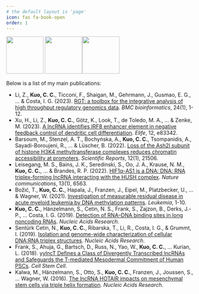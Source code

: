 ```yaml
---
# the default layout is 'page'
icon: fas fa-book-open
order: 1
---
```


[<img src="https://upload.wikimedia.org/wikipedia/commons/0/06/ORCID_iD.svg" style="height:100px">](https://orcid.org/0000-0001-8879-4754) [<img src="https://upload.wikimedia.org/wikipedia/commons/c/c7/Google_Scholar_logo.svg" style="height:100px">](https://scholar.google.com/citations?user=CCBhoxwAAAAJ&hl=en)[<img src="https://europepmc.org/img/Europe%20PMC%20Basic%20Logo%20RGB.71c1dbf7.png?t=1" style="height:100px">](https://europepmc.org/authors/0000-0001-8879-4754)

Below is a list of my main publications:

- Li, Z., **Kuo, C. C.**, Ticconi, F., Shaigan, M., Gehrmann, J., Gusmao, E. G., ... & Costa, I. G. (2023). [RGT: a toolbox for the integrative analysis of high throughput regulatory genomics data](https://bmcbioinformatics.biomedcentral.com/articles/10.1186/s12859-023-05184-5). *BMC bioinformatics*, 24(1), 1-12.
- Xu, H., Li, Z., **Kuo, C. C.**, Götz, K., Look, T., de Toledo, M. A., ... & Zenke, M. (2023). [A lncRNA identifies IRF8 enhancer element in negative feedback control of dendritic cell differentiation](https://elifesciences.org/articles/83342). *Elife*, 12, e83342.
- Barsoum, M., Stenzel, A. T., Bochyńska, A., **Kuo, C. C.**, Tsompanidis, A., Sayadi-Boroujeni, R., ... & Lüscher, B. (2022). [Loss of the Ash2l subunit of histone H3K4 methyltransferase complexes reduces chromatin accessibility at promoters](https://www.nature.com/articles/s41598-022-25881-0). *Scientific Reports*, 12(1), 21506.
- Leisegang, M. S., Bains, J. K., Seredinski, S., Oo, J. A., Krause, N. M., **Kuo, C. C.**, ... & Brandes, R. P. (2022). [HIF1α-AS1 is a DNA: DNA: RNA triplex-forming lncRNA interacting with the HUSH complex](https://www.nature.com/articles/s41467-022-34252-2). *Nature communications*, 13(1), 6563.
- Božić, T., **Kuo, C. C.**, Hapala, J., Franzen, J., Eipel, M., Platzbecker, U., ... & Wagner, W. (2021). [Investigation of measurable residual disease in acute myeloid leukemia by DNA methylation patterns](https://www.nature.com/articles/s41375-021-01316-z). *Leukemia*, 1-10.
- **Kuo, C. C.**, Hänzelmann, S., Cetin, N. S., Frank, S., Zajzon, B., Derks, J.-P., … Costa, I. G. (2019). [Detection of RNA–DNA binding sites in long noncoding RNAs](https://doi.org/10.1093/nar/gkz037). *Nucleic Acids Research*.
- Sentürk Cetin, N., **Kuo, C. C.**, Ribarska, T., Li, R., Costa, I. G., & Grummt, I. (2019). [Isolation and genome-wide characterization of cellular DNA:RNA triplex structures](https://doi.org/10.1093/nar/gky1305). *Nucleic Acids Research*.
- Frank, S., Ahuja, G., Bartsch, D., Russ, N., Yao, W., **Kuo, C. C.**, … Kurian, L. (2018). [yylncT Defines a Class of Divergently Transcribed lncRNAs and Safeguards the T-mediated Mesodermal Commitment of Human PSCs](https://doi.org/10.1016/j.stem.2018.11.005). *Cell Stem Cell*.
- Kalwa, M., Hänzelmann, S., Otto, S., **Kuo, C. C.**, Franzen, J., Joussen, S., … Wagner, W. (2016). [The lncRNA HOTAIR impacts on mesenchymal stem cells via triple helix formation](https://academic.oup.com/nar/article/44/22/10631/2691340). *Nucleic Acids Research*.
